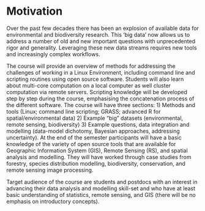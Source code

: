Motivation
===

Over the past few decades there has been an explosion of available data
for environmental and biodiversity research. This ‘big data’ now allows
us to address a number of old and new important questions with
unprecedented rigor and generality. Leveraging these new data streams
requires new tools and increasingly complex workflows.

The course will provide an overview of methods for addressing the
challenges of working in a Linux Environment, including command line and
scripting routines using open source software. Students will also learn
about multi-core computation on a local computer as well cluster
computation via remote servers. Scripting knowledge will be developed
step by step during the course, emphasising the concatenation process of
the different software. The course will have three sections: 1) Methods
and tools (Linux; command line scripting; GRASS; advanced R for
spatial/environmental data) 2) Example “big” datasets (environmental,
remote sensing, biodiversity) 3) Example questions, data integration and
modelling (data-model dichotomy, Bayesian approaches, addressing
uncertainty). At the end of the semester participants will have a basic
knowledge of the variety of open source tools that are available for
Geographic Information System (GIS), Remote Sensing (RS), and spatial
analysis and modelling. They will have worked through case studies from
forestry, species distribution modelling, biodiversity, conservation,
and remote sensing image processing.

Target audience of the course are students and postdocs with an interest
in advancing their data analysis and modelling skill-set and who have at
least basic understanding of statistics, remote sensing, and GIS (there
will be no emphasis on introductory concepts).
